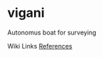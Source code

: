 vigani
======

Autonomus boat for surveying

Wiki Links
[References](https://github.com/pixelatedpic/vigani/wiki/_pages)
